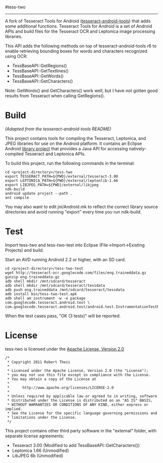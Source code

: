#tess-two
* * *

A fork of Tesseract Tools for Android ([tesseract-android-tools](http://code.google.com/p/tesseract-android-tools/)) that adds some 
additional functions. Tesseract Tools for Android is a set of Android APIs and
build files for the Tesseract OCR and Leptonica image processing libraries.

This API adds the following methods on top of tesseract-android-tools r6 to
enable retrieving bounding boxes for words and characters recognized using OCR:

* TessBaseAPI::GetRegions()
* TessBaseAPI::GetTextlines()
* TessBaseAPI::GetWords()
* TessBaseAPI::GetCharacters()

Note: GetWords() and GetCharacters() work well, but I have not gotten good 
results from Tesseract when calling GetRegions().


Build
=====

_(Adapted from the tesseract-android-tools README)_

This project contains tools for compiling the Tesseract, Leptonica, and JPEG
libraries for use on the Android platform. It contains an Eclipse Android
[library project](http://developer.android.com/guide/developing/projects/projects-eclipse.html#SettingUpLibraryProject) 
that provides a Java API for accessing natively-compiled Tesseract and Leptonica APIs.

To build this project, run the following commands in the terminal:

    cd <project-directory>/tess-two
    export TESSERACT_PATH=${PWD}/external/tesseract-3.00
    export LEPTONICA_PATH=${PWD}/external/leptonlib-1.66
    export LIBJPEG_PATH=${PWD}/external/libjpeg
    ndk-build
    android update project --path .
    ant compile

You may also want to edit jni/Android.mk to reflect the correct library source
directories and avoid running "export" every time you run ndk-build.

Test
====

Import tess-two and tess-two-test into Eclipse (File->Import->Existing Projects) and build.

Start an AVD running Android 2.2 or higher, with an SD card.

    cd <project-directory>/tess-two-test
    wget http://tesseract-ocr.googlecode.com/files/eng.traineddata.gz
    gunzip eng.traineddata.gz
    adb shell mkdir /mnt/sdcard/tesseract
    adb shell mkdir /mnt/sdcard/tesseract/tessdata
    adb push eng.traineddata /mnt/sdcard/tesseract/tessdata
    adb install bin/tess-two-test.apk
    adb shell am instrument -w -e package com.googlecode.tesseract.android.test \
    com.googlecode.tesseract.android.test/android.test.InstrumentationTestRunner

When the test cases pass, "OK (3 tests)" will be reported.

License
=======

tess-two is licensed under the [Apache License, Version 2.0](http://www.apache.org/licenses/LICENSE-2.0.html)

    /*
     * Copyright 2011 Robert Theis
     *
     * Licensed under the Apache License, Version 2.0 (the "License");
     * you may not use this file except in compliance with the License.
     * You may obtain a copy of the License at
     *
     *      http://www.apache.org/licenses/LICENSE-2.0
     *
     * Unless required by applicable law or agreed to in writing, software
     * distributed under the License is distributed on an "AS IS" BASIS,
     * WITHOUT WARRANTIES OR CONDITIONS OF ANY KIND, either express or implied.
     * See the License for the specific language governing permissions and
     * limitations under the License.
     */

 
This project contains other third party software in the "external" folder, with separate license agreements:

* Tesseract 3.00 (Modified to add TessBaseAPI::GetCharacters())
* Leptonica 1.66 (Unmodified)
* LibJPEG 6b (Unmodified)
